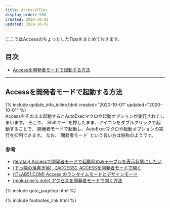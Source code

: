 ```yaml
---
title: AccessのTips
display_order: 900
created: 2020-10-01
updated: 2020-10-01
---
```

ここではAccessのちょっとしたTipsをまとめておきます。


## <a name="index">目次</a>

<ul id="index_ul">
<li><a href="#how-to-launch-access-in-developer-mode">Accessを開発者モードで起動する方法</a></li>
</ul>

* * *
## <a name="how-to-launch-access-in-developer-mode">Accessを開発者モードで起動する方法</a>
<div class="chapter-updated">{% include update_info_inline.html created="2020-10-01" updated="2020-10-01" %}</div>
Accessをそのまま起動するとAutoExecマクロや起動オプションが実行されてしまいます。  
そこで、`Shiftキー` を押したまま、アイコンをダブルクリックで起動することで、  
開発者モードで起動し、AutoExecマクロや起動オプションの実行を抑制できます。  
なお、`開発者モード` という言い方は俗称のようです。

### 参考
- [(teratail) Accessで開発者モードで起動時のみテーブルを表示状態にしたい](https://teratail.com/questions/214096)
- [(下っ端の落書き帳) 【ACCESS】ACCESSを開発者モードで開く](http://blog.subnetwork.jp/?p=461)
- [(ITLAB51.COM) Access のランタイムモードとデザインモード](https://www.itlab51.com/?p=84)
- [(mokuzine's note) アクセスを開発者モードで開く方法](https://note.mokuzine.net/ms-access-open-dev-mode/)

{% include goto_pagetop.html %}

{% include footnotes_link.html %}
